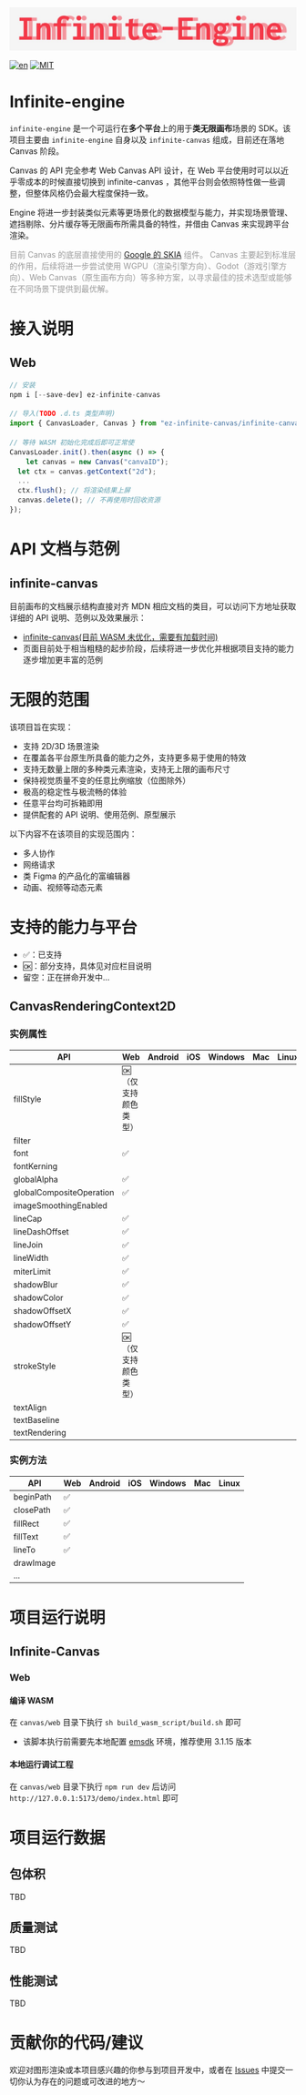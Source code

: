 ![infinite-engine](logo.jpg)

[![en](https://img.shields.io/badge/lang-en-red.svg)](https://github.com/gezilinll/Infinite-engine/blob/main/README.en.md)
[![MIT](https://img.shields.io/badge/license-MIT-blue.svg)](https://github.com/gezilinll/infinite-engine/blob/main/LICENSE)

# Infinite-engine

``infinite-engine`` 是一个可运行在**多个平台**上的用于**类无限画布**场景的 SDK。该项目主要由 ``infinite-engine`` 自身以及 ``infinite-canvas`` 组成，目前还在落地 Canvas 阶段。

Canvas 的 API 完全参考 Web Canvas API 设计，在 Web 平台使用时可以以近乎零成本的时候直接切换到 infinite-canvas ，其他平台则会依照特性做一些调整，但整体风格仍会最大程度保持一致。

Engine 将进一步封装类似元素等更场景化的数据模型与能力，并实现场景管理、遮挡剔除、分片缓存等无限画布所需具备的特性，并借由 Canvas 来实现跨平台渲染。

<font color=#999999>目前 Canvas 的底层直接使用的 [Google 的 SKIA](https://skia.org/docs/) 组件。 Canvas 主要起到标准层的作用，后续将进一步尝试使用 WGPU（渲染引擎方向）、Godot（游戏引擎方向）、Web Canvas（原生画布方向）等多种方案，以寻求最佳的技术选型或能够在不同场景下提供到最优解。</font>

# 接入说明

## Web

```js
// 安装
npm i [--save-dev] ez-infinite-canvas

// 导入(TODO .d.ts 类型声明)
import { CanvasLoader, Canvas } from "ez-infinite-canvas/infinite-canvas.es";

// 等待 WASM 初始化完成后即可正常使
CanvasLoader.init().then(async () => {
	let canvas = new Canvas("canvaID");
  let ctx = canvas.getContext("2d");
  ...
  ctx.flush(); // 将渲染结果上屏
  canvas.delete(); // 不再使用时回收资源
});
```

# API 文档与范例

## infinite-canvas

目前画布的文档展示结构直接对齐 MDN 相应文档的类目，可以访问下方地址获取详细的 API 说明、范例以及效果展示：

* [infinite-canvas(目前 WASM 未优化，需要有加载时间)](http://canvas.gezilinll.com/)
* 页面目前处于相当粗糙的起步阶段，后续将进一步优化并根据项目支持的能力逐步增加更丰富的范例

# 无限的范围

该项目旨在实现：

* 支持 2D/3D 场景渲染
* 在覆盖各平台原生所具备的能力之外，支持更多易于使用的特效
* 支持无数量上限的多种类元素渲染，支持无上限的画布尺寸
* 保持视觉质量不变的任意比例缩放（位图除外）
* 极高的稳定性与极流畅的体验
* 任意平台均可拆箱即用
* 提供配套的 API 说明、使用范例、原型展示

以下内容不在该项目的实现范围内：

* 多人协作
* 网络请求
* 类 Figma 的产品化的富编辑器
* 动画、视频等动态元素

# 支持的能力与平台

* :white_check_mark:：已支持
* :ok:：部分支持，具体见对应栏目说明
* 留空：正在拼命开发中...

## CanvasRenderingContext2D

### 实例属性

| API                      | Web                    | Android | iOS  | Windows | Mac  | Linux |
| ------------------------ | ---------------------- | ------- | ---- | ------- | ---- | ----- |
| fillStyle                | :ok:（仅支持颜色类型） |         |      |         |      |       |
| filter                   |                        |         |      |         |      |       |
| font                     | :white_check_mark:     |         |      |         |      |       |
| fontKerning              |                        |         |      |         |      |       |
| globalAlpha              | :white_check_mark:     |         |      |         |      |       |
| globalCompositeOperation | :white_check_mark:     |         |      |         |      |       |
| imageSmoothingEnabled    |                        |         |      |         |      |       |
| lineCap                  | :white_check_mark:     |         |      |         |      |       |
| lineDashOffset           | :white_check_mark:     |         |      |         |      |       |
| lineJoin                 | :white_check_mark:     |         |      |         |      |       |
| lineWidth                | :white_check_mark:     |         |      |         |      |       |
| miterLimit               | :white_check_mark:     |         |      |         |      |       |
| shadowBlur               | :white_check_mark:     |         |      |         |      |       |
| shadowColor              | :white_check_mark:     |         |      |         |      |       |
| shadowOffsetX            | :white_check_mark:     |         |      |         |      |       |
| shadowOffsetY            | :white_check_mark:     |         |      |         |      |       |
| strokeStyle              | :ok:（仅支持颜色类型） |         |      |         |      |       |
| textAlign                |                        |         |      |         |      |       |
| textBaseline             |                        |         |      |         |      |       |
| textRendering            |                        |         |      |         |      |       |

### 实例方法

| API       | Web                | Android | iOS  | Windows | Mac  | Linux |
| --------- | ------------------ | ------- | ---- | ------- | ---- | ----- |
| beginPath | :white_check_mark: |         |      |         |      |       |
| closePath | :white_check_mark: |         |      |         |      |       |
| fillRect  | :white_check_mark: |         |      |         |      |       |
| fillText  | :white_check_mark: |         |      |         |      |       |
| lineTo    | :white_check_mark: |         |      |         |      |       |
| drawImage |                    |         |      |         |      |       |
| ...       |                    |         |      |         |      |       |

# 项目运行说明

## Infinite-Canvas

### Web

#### 编译 WASM

在 `canvas/web` 目录下执行 `sh build_wasm_script/build.sh` 即可

* 该脚本执行前需要先本地配置 [emsdk](https://emscripten.org/docs/getting_started/downloads.html) 环境，推荐使用 3.1.15 版本

#### 本地运行调试工程

在 `canvas/web` 目录下执行 `npm run dev` 后访问 `http://127.0.0.1:5173/demo/index.html` 即可

# 项目运行数据 

## 包体积

TBD

## 质量测试

TBD

## 性能测试

TBD

# 贡献你的代码/建议

欢迎对图形渲染或本项目感兴趣的你参与到项目开发中，或者在 [Issues](https://github.com/gezilinll/infinite-engine/issues) 中提交一切你认为存在的问题或可改进的地方～
